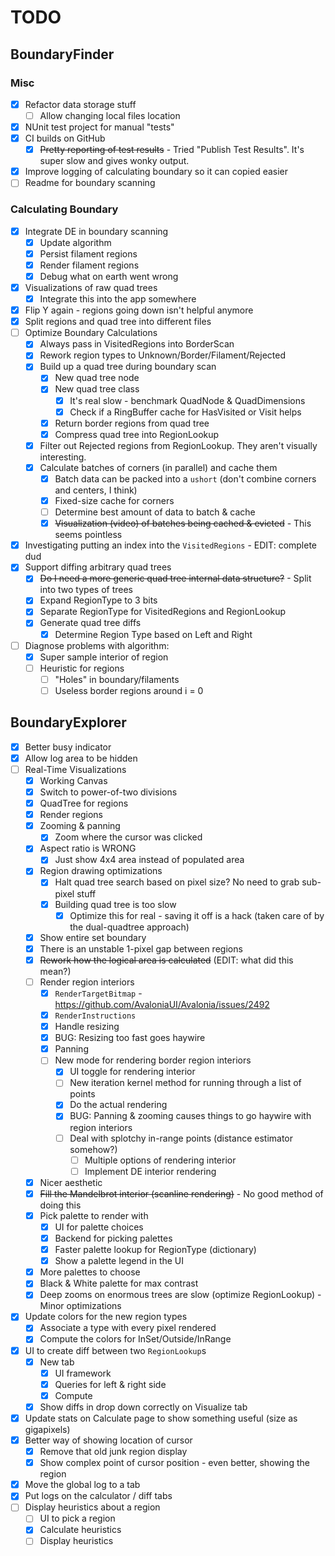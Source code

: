# TODO

## BoundaryFinder

### Misc

- [x] Refactor data storage stuff
  - [ ] Allow changing local files location
- [x] NUnit test project for manual "tests"
- [x] CI builds on GitHub
  - [x] ~~Pretty reporting of test results~~ - Tried "Publish Test Results". It's super slow and gives wonky output.
- [x] Improve logging of calculating boundary so it can copied easier
- [ ] Readme for boundary scanning

### Calculating Boundary

- [x] Integrate DE in boundary scanning
  - [x] Update algorithm
  - [x] Persist filament regions
  - [x] Render filament regions
  - [x] Debug what on earth went wrong
- [x] Visualizations of raw quad trees
  - [x] Integrate this into the app somewhere
- [x] Flip Y again - regions going down isn't helpful anymore
- [x] Split regions and quad tree into different files
- [ ] Optimize Boundary Calculations
  - [x] Always pass in VisitedRegions into BorderScan
  - [x] Rework region types to Unknown/Border/Filament/Rejected
  - [x] Build up a quad tree during boundary scan
    - [x] New quad tree node
    - [x] New quad tree class
      - [x] It's real slow - benchmark QuadNode & QuadDimensions
      - [x] Check if a RingBuffer cache for HasVisited or Visit helps
    - [x] Return border regions from quad tree
    - [x] Compress quad tree into RegionLookup
  - [x] Filter out Rejected regions from RegionLookup. They aren't visually interesting.
  - [x] Calculate batches of corners (in parallel) and cache them
    - [x] Batch data can be packed into a `ushort` (don't combine corners and centers, I think)
    - [x] Fixed-size cache for corners
    - [ ] Determine best amount of data to batch & cache
    - [x] ~~Visualization (video) of batches being cached & evicted~~ - This seems pointless
- [x] Investigating putting an index into the `VisitedRegions` - EDIT: complete dud
- [x] Support diffing arbitrary quad trees
  - [x] ~~Do I need a more generic quad tree internal data structure?~~ - Split into two types of trees 
  - [x] Expand RegionType to 3 bits
  - [x] Separate RegionType for VisitedRegions and RegionLookup
  - [x] Generate quad tree diffs
    - [x] Determine Region Type based on Left and Right
- [ ] Diagnose problems with algorithm:
  - [x] Super sample interior of region
  - [ ] Heuristic for regions
    - [ ] "Holes" in boundary/filaments
    - [ ] Useless border regions around i = 0

## BoundaryExplorer

- [x] Better busy indicator
- [x] Allow log area to be hidden
- [ ] Real-Time Visualizations
  - [x] Working Canvas
  - [x] Switch to power-of-two divisions
  - [x] QuadTree for regions
  - [x] Render regions
  - [x] Zooming & panning
    - [x] Zoom where the cursor was clicked
  - [x] Aspect ratio is WRONG
    - [x] Just show 4x4 area instead of populated area
  - [x] Region drawing optimizations
    - [x] Halt quad tree search based on pixel size? No need to grab sub-pixel stuff
    - [x] Building quad tree is too slow
      - [x] Optimize this for real - saving it off is a hack (taken care of by the dual-quadtree approach)
  - [x] Show entire set boundary
  - [x] There is an unstable 1-pixel gap between regions
  - [x] ~~Rework how the logical area is calculated~~ (EDIT: what did this mean?)
  - [ ] Render region interiors
    - [x] `RenderTargetBitmap` - https://github.com/AvaloniaUI/Avalonia/issues/2492
    - [x] `RenderInstructions`
    - [x] Handle resizing
    - [x] BUG: Resizing too fast goes haywire
    - [x] Panning
    - [ ] New mode for rendering border region interiors
      - [x] UI toggle for rendering interior
      - [ ] New iteration kernel method for running through a list of points
      - [x] Do the actual rendering
      - [x] BUG: Panning & zooming causes things to go haywire with region interiors
      - [ ] Deal with splotchy in-range points (distance estimator somehow?)
        - [ ] Multiple options of rendering interior
        - [ ] Implement DE interior rendering
  - [x] Nicer aesthetic
  - [x] ~~Fill the Mandelbrot interior (scanline rendering)~~ - No good method of doing this
  - [x] Pick palette to render with
    - [x] UI for palette choices
    - [x] Backend for picking palettes
    - [x] Faster palette lookup for RegionType (dictionary)
    - [x] Show a palette legend in the UI
  - [x] More palettes to choose 
  - [x] Black & White palette for max contrast
  - [x] Deep zooms on enormous trees are slow (optimize RegionLookup) - Minor optimizations
- [x] Update colors for the new region types
  - [x] Associate a type with every pixel rendered 
  - [x] Compute the colors for InSet/Outside/InRange
- [x] UI to create diff between two `RegionLookup`s
  - [x] New tab
    - [x] UI framework
    - [x] Queries for left & right side
    - [x] Compute
  - [x] Show diffs in drop down correctly on Visualize tab
- [x] Update stats on Calculate page to show something useful (size as gigapixels)
- [x] Better way of showing location of cursor
  - [x] Remove that old junk region display
  - [x] Show complex point of cursor position - even better, showing the region
- [x] Move the global log to a tab
- [x] Put logs on the calculator / diff tabs
- [ ] Display heuristics about a region
  - [ ] UI to pick a region
  - [x] Calculate heuristics
  - [ ] Display heuristics
